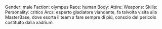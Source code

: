 Gender: male
Faction: olympus
Race: human
Body: 
Attire:
Weapons:
Skills:
Personality: critico
Arcs: esperto gladiatore viandante, fa talvolta visita alla MasterBase, dove esorta il team a fare sempre di più, conscio del pericolo costituito dalla xadrium.